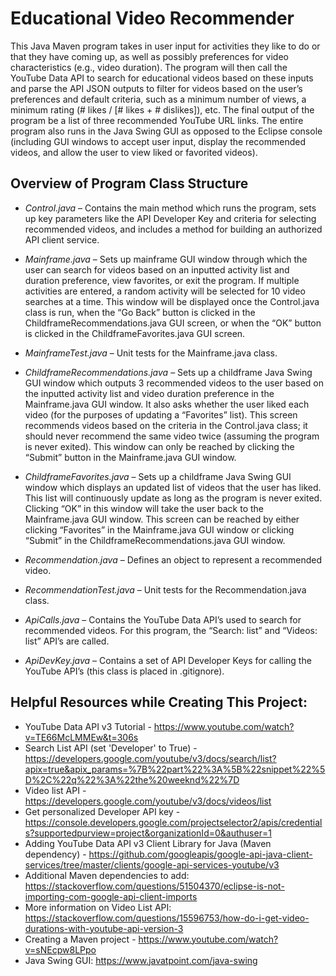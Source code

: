 # Educational Video Recommender

This Java Maven program takes in user input for activities they like to do or that they have coming up, as well as possibly preferences for video characteristics (e.g., video duration). The program will then call the YouTube Data API to search for educational videos based on these inputs and parse the API JSON outputs to filter for videos based on the user’s preferences and default criteria, such as a minimum number of views, a minimum rating (# likes / [# likes + # dislikes]), etc. The final output of the program be a list of three recommended YouTube URL links. The entire program also runs in the Java Swing GUI as opposed to the Eclipse console (including GUI windows to accept user input, display the recommended videos, and allow the user to view liked or favorited videos).

## Overview of Program Class Structure

* *Control.java* – Contains the main method which runs the program, sets up key parameters like the API Developer Key and criteria for selecting recommended videos, and includes a method for building an authorized API client service.

* *Mainframe.java* – Sets up mainframe GUI window through which the user can search for videos based on an inputted activity list and duration preference, view favorites, or exit the program. If multiple activities are entered, a random activity will be selected for 10 video searches at a time. This window will be displayed once the Control.java class is run, when the “Go Back” button is clicked in the ChildframeRecommendations.java GUI screen, or when the “OK” button is clicked in the ChildframeFavorites.java GUI screen.

* *MainframeTest.java* – Unit tests for the Mainframe.java class.

* *ChildframeRecommendations.java* – Sets up a childframe Java Swing GUI window which outputs 3 recommended videos to the user based on the inputted activity list and video duration preference in the Mainframe.java GUI window. It also asks whether the user liked each video (for the purposes of updating a “Favorites” list). This screen recommends videos based on the criteria in the Control.java class; it should never recommend the same video twice (assuming the program is never exited). This window can only be reached by clicking the “Submit” button in the Mainframe.java GUI window.

* *ChildframeFavorites.java* – Sets up a childframe Java Swing GUI window which displays an updated list of videos that the user has liked. This list will continuously update as long as the program is never exited. Clicking “OK” in this window will take the user back to the Mainframe.java GUI window. This screen can be reached by either clicking “Favorites” in the Mainframe.java GUI window or clicking “Submit” in the ChildframeRecommendations.java GUI window.

* *Recommendation.java* – Defines an object to represent a recommended video.

* *RecommendationTest.java* – Unit tests for the Recommendation.java class.

* *ApiCalls.java* – Contains the YouTube Data API’s used to search for recommended videos. For this program, the “Search: list” and “Videos: list” API’s are called.

* *ApiDevKey.java* – Contains a set of API Developer Keys for calling the YouTube API’s (this class is placed in .gitignore).

## Helpful Resources while Creating This Project: 
* YouTube Data API v3 Tutorial - https://www.youtube.com/watch?v=TE66McLMMEw&t=306s
* Search List API (set 'Developer' to True) - https://developers.google.com/youtube/v3/docs/search/list?apix=true&apix_params=%7B%22part%22%3A%5B%22snippet%22%5D%2C%22q%22%3A%22the%20weeknd%22%7D
* Video list API - https://developers.google.com/youtube/v3/docs/videos/list
* Get personalized Developer API key - https://console.developers.google.com/projectselector2/apis/credentials?supportedpurview=project&organizationId=0&authuser=1
* Adding YouTube Data API v3 Client Library for Java (Maven dependency) - https://github.com/googleapis/google-api-java-client-services/tree/master/clients/google-api-services-youtube/v3
* Additional Maven dependencies to add: https://stackoverflow.com/questions/51504370/eclipse-is-not-importing-com-google-api-client-imports
* More information on Video List API: https://stackoverflow.com/questions/15596753/how-do-i-get-video-durations-with-youtube-api-version-3
* Creating a Maven project - https://www.youtube.com/watch?v=sNEcpw8LPpo
* Java Swing GUI: https://www.javatpoint.com/java-swing
